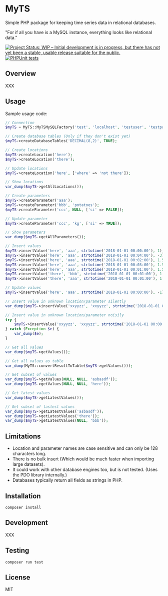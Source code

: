 # MyTS

Simple PHP package for keeping time series data in relational databases.

"For if all you have is a MySQL instance, everything looks like relational data."

[![Project Status: WIP – Initial development is in progress, but there has not yet been a stable, usable release suitable for the public.](https://www.repostatus.org/badges/latest/wip.svg)](https://www.repostatus.org/) [![PHPUnit tests](https://github.com/cstuder/php-skeleton/actions/workflows/test.yml/badge.svg)](https://github.com/cstuder/php-skeleton/actions/workflows/test.yml)

## Overview

XXX

## Usage

Sample usage code:

```php
// Connection
$myTS = MyTS::MyTSMySQLFactory('test', 'localhost', 'testuser', 'testpassword', 'testdb');

// Create database tables (Only if they don't exist yet)
$myTS->createDatabaseTables('DECIMAL(8,2)', TRUE);

// Create locations
$myTS->createLocation('here');
$myTS->createLocation('there');

// Update locations
$myTS->createLocation('here', ['where' => 'not there']);

// Show locations
var_dump($myTS->getAllLocations());

// Create parameters
$myTS->createParameter('aaa');
$myTS->createParameter('bbb', 'potatoes');
$myTS->createParameter('ccc', NULL, ['si' => FALSE]);

// Update parameter
$myTS->createParameter('ccc', 'kg', ['si' => TRUE]);

// Show parameters
var_dump($myTS->getAllParameters());

// Insert values
$myTS->insertValue('here', 'aaa', strtotime('2018-01-01 00:00:00'), 1);
$myTS->insertValue('here', 'aaa', strtotime('2018-01-01 00:04:00'), -3);
$myTS->insertValue('here', 'aaa', strtotime('2018-01-01 00:02:00'), 1.567);
$myTS->insertValue('here', 'aaa', strtotime('2018-01-01 00:03:00'), 1.56789);
$myTS->insertValue('here', 'aaa', strtotime('2018-01-01 00:01:00'), 1.5);
$myTS->insertValue('there', 'bbb', strtotime('2018-01-01 00:01:00'), 1.51);
$myTS->insertValue('there', 'aaa', strtotime('2018-01-01 00:01:00'), 1.49);

// Update values
$myTS->insertValue('here', 'aaa', strtotime('2018-01-01 00:00:00'), -1);

// Insert value in unknown location/parameter silently
var_dump($myTS->insertValue('xxyyzz', 'xxyyzz', strtotime('2018-01-01 00:00:00'), 1, TRUE));

// Insert value in unknown location/parameter noisily
try {
    $myTS->insertValue('xxyyzz', 'xxyyzz', strtotime('2018-01-01 00:00:00'), 1, FALSE);
} catch (Exception $e) {
    var_dump($e);
}

// Get all values
var_dump($myTS->getValues());

// Get all values as table
var_dump(MyTS::convertResultToTable($myTS->getValues()));

// Get subset of values
var_dump($myTS->getValues(NULL, NULL, 'asbasdf'));
var_dump($myTS->getValues(NULL, NULL, 'here'));

// Get latest values
var_dump($myTS->getLatestValues());

// Get subset of lastest values
var_dump($myTS->getLatestValues('asbasdf'));
var_dump($myTS->getLatestValues('there'));
var_dump($myTS->getLatestValues(NULL, 'bbb'));
```

## Limitations

- Location and parameter names are case sensitive and can only be 128 characters long.
- There is no bulk insert (Which would be much faster when importing large datasets).
- It could work with other database engines too, but is not tested. (Uses the PDO library internally.)
- Databases typically return all fields as strings in PHP.

## Installation

`composer install`

## Development

XXX

## Testing

`composer run test`

## License

MIT
